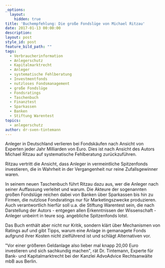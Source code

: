 ```yaml
---
_options:
  layout:
    hidden: true
title: 'Buchempfehlung: Die große Fondslüge von Michael Ritzau'
date: 2017-01-13 00:00:00
description:
layout: post
style_id: post
feature_bild_path: ""
tags:
  - Verbraucherinformation
  - Anlegerschutz
  - Kapitalmarktrecht
  - Anleger
  - systematische Fehlberatung
  - Investmentfonds
  - nutzloses Fondsmanagement
  - große Fondslüge
  - Fondsratings
  - Taschenbuch
  - Finanztest
  - Sparkassen
  - Banken
  - Stiftung Warentest
topics:
  - anlegerschutz
author: dr-sven-tintemann
---
```



Anleger in Deutschland verlieren bei Fondskäufen nach Ansicht von Experten jeder Jahr Milliarden von Euro. Dies ist nach Ansicht des Autors Michael Ritzau auf systematische Fehlberatung zurückzuführen.

Ritzau vertritt die Ansicht, dass Anleger in vermeintliche Spitzenfonds investieren, die in Wahrheit in der Vergangenheit nur reine Zufallsgewinner waren.

In seinem neuen Taschenbuch führt Ritzau dazu aus, wer die Anleger nach seiner Auffassung verleitet und warum. Die Akteure der sogenannten großen Fondslüge reichen dabei von Banken über Sparkassen bis hin zu Firmen, die nutzlose Fondsratings nur für Marketingszwecke produzieren. Auch verantwortlich hierfür soll u.a. die Stiftung Warentest sein, die nach Darstellung der Autors - entgegen allen Erkenntnissen der Wissenschaft - Anleger unbeirrt in teure sog. angebliche Spitzenfonds lotst.

Das Buch enthält aber nicht nur Kritik, sondern klärt über Mechanismen von Ratings auf und gibt Tipps, warum eine Anlage in gemanagete Fonds aufgrund ihrer Kosten nicht zielführend ist und schlägt Alternativen vor.

"Vor einer größeren Geldanlage also lieber mal knapp 20,00 Euro investieren und sich sachkundig machen", rät Dr. Tintemann, Experte für Bank- und Kapitalmarktrecht bei der Kanzlei AdvoAdvice Rechtsanwälte mbB aus Berlin.